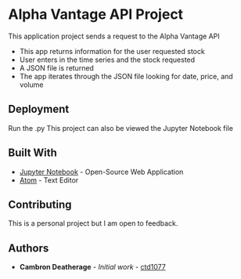 # Alpha Vantage API Project
This application project sends a request to the Alpha Vantage API

* This app returns information for the user requested stock
* User enters in the time series and the stock requested
* A JSON file is returned
* The app iterates through the JSON file looking for date, price, and volume

## Deployment

Run the .py
This project can also be viewed the Jupyter Notebook file

## Built With

* [Jupyter Notebook](https://jupyter.org/) - Open-Source Web Application
* [Atom](https://atom.io/) - Text Editor

## Contributing

This is a personal project but I am open to feedback.

## Authors

* **Cambron Deatherage** - *Initial work* - [ctd1077](https://github.com/ctd1077)
